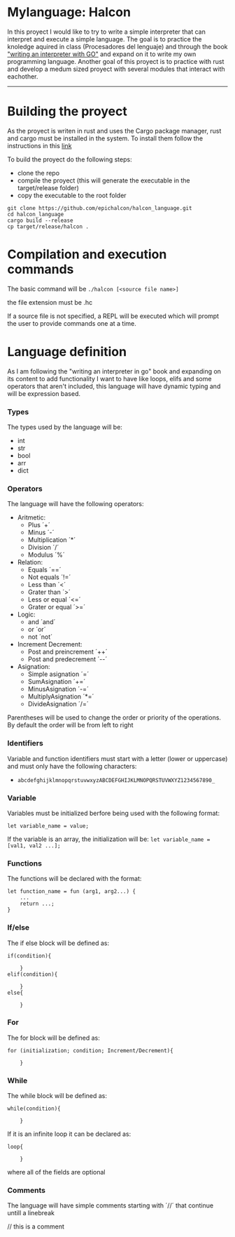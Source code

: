 # Mylanguage: Halcon

In this proyect I would like to try to write a simple interpreter that can interpret and execute a simple language. The goal is to practice the knoledge aquired in class (Procesadores del lenguaje) and through the book ["writing an interpreter with GO"](https://interpreterbook.com) and expand on it to write my own programming language. Another goal of this proyect is to practice with rust and develop a medum sized proyect with several modules that interact with eachother.

---

# Building the proyect

As the proyect is writen in rust and uses the Cargo package manager, rust and cargo must be installed in the system. To install them follow the instructions in this [link](https://doc.rust-lang.org/cargo/getting-started/installation.html) 

To build the proyect do the following steps:
- clone the repo
- compile the proyect (this will generate the executable in the target/release folder)
- copy the executable to the root folder

```
git clone https://github.com/epichalcon/halcon_language.git
cd halcon_language
cargo build --release
cp target/release/halcon .
```

# Compilation and execution commands

The basic command will be 
`./halcon [<source file name>]`

the file extension must be .hc

If a source file is not specified, a REPL will be executed which will prompt the user to provide commands one at a time.


# Language definition

As I am following the "writing an interpreter in go" book and expanding on its content to add functionality I want to have like loops, elifs and some operators that aren't included, this language will have dynamic typing and will be expression based.

### Types
The types used by the language will be:
- int 
- str 
- bool
- arr
- dict


### Operators
The language will have the following operators:
- Aritmetic:
    - Plus ´+´
    - Minus ´-´
    - Multiplication ´*´
    - Division ´/´
    - Modulus ´%´
- Relation:
    - Equals ´==´
    - Not equals ´!=´
    - Less than ´<´
    - Grater than ´>´
    - Less or equal ´<=´
    - Grater or equal ´>=´
- Logic:
    - and ´and´
    - or ´or´
    - not ´not´
- Increment Decrement:
    - Post and preincrement ´++´
    - Post and predecrement ´--´ 
- Asignation:
    - Simple asignation ´=´
    - SumAsignation ´+=´
    - MinusAsignation ´-=´
    - MultiplyAsignation ´*=´
    - DivideAsignation ´/=´

Parentheses will be used to change the order or priority of the operations. By default the order will be from left to right

### Identifiers
Variable and function identifiers must start with a letter (lower or uppercase) and must only have the following characters:
- `abcdefghijklmnopqrstuvwxyzABCDEFGHIJKLMNOPQRSTUVWXYZ1234567890_`

### Variable

Variables must be initialized berfore being used with the following format:

`let variable_name = value;`

If the variable is an array, the initialization will be:
`let variable_name = [val1, val2 ...];`


### Functions
The functions will be declared with the format:

```
let function_name = fun (arg1, arg2...) {
    ...
    return ...;
}
```

### If/else

The if else block will be defined as:

```
if(condition){

    }
elif(condition){

    }
else{

    }
```
### For
The for block will be defined as:

```
for (initialization; condition; Increment/Decrement){

    }

```

### While
The while block will be defined as:

```
while(condition){

    }
```

If it is an infinite loop it can be declared as:

```
loop{

    }
```

where all of the fields are optional

### Comments
The language will have simple comments starting with ´//´ that continue untill a linebreak

// this is a comment

